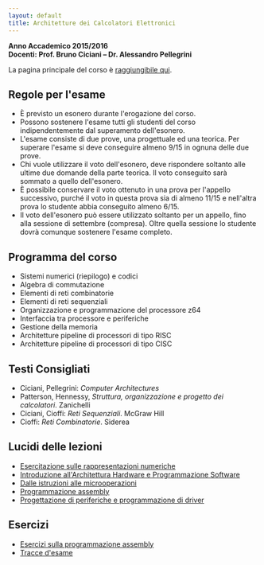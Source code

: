 ```yaml
---
layout: default
title: Architetture dei Calcolatori Elettronici
---
```

**Anno Accademico 2015/2016**    
**Docenti: Prof. Bruno Ciciani &ndash; Dr. Alessandro Pellegrini**

La pagina principale del corso è
[raggiungibile qui](http://www.dis.uniroma1.it/~ciciani/index.php?option=com_content&view=article&id=42).


Regole per l'esame
------------------

* È previsto un esonero durante l'erogazione del corso.
* Possono sostenere l'esame tutti gli studenti del corso indipendentemente dal superamento dell'esonero.
* L'esame consiste di due prove, una progettuale ed una teorica. Per superare l'esame si deve conseguire almeno 9/15 in ognuna delle due prove.
* Chi vuole utilizzare il voto dell'esonero, deve rispondere soltanto alle ultime due domande della parte teorica. Il voto conseguito sarà sommato a quello dell'esonero.
* È possibile conservare il voto ottenuto in una prova per l'appello successivo, purché il voto in questa prova sia di almeno 11/15 e nell'altra prova lo studente abbia conseguito almeno 6/15.
* Il voto dell'esonero può essere utilizzato soltanto per un appello, fino alla sessione di settembre (compresa). Oltre quella sessione lo studente dovrà comunque sostenere l'esame completo.


Programma del corso
-------------------

* Sistemi numerici (riepilogo) e codici
* Algebra di commutazione
* Elementi di reti combinatorie
* Elementi di reti sequenziali
* Organizzazione e programmazione del processore z64
* Interfaccia tra processore e periferiche
* Gestione della memoria
* Architetture pipeline di processori di tipo RISC
* Architetture pipeline di processori di tipo CISC


Testi Consigliati
-----------------

* Ciciani, Pellegrini: *Computer Architectures*
* Patterson, Hennessy, *Struttura, organizzazione e progetto dei calcolatori*. Zanichelli
* Ciciani, Cioffi: *Reti Sequenziali*. McGraw Hill
* Cioffi: *Reti Combinatorie*. Siderea


Lucidi delle lezioni
--------------------

* [Esercitazione sulle rappresentazioni numeriche](https://www.dropbox.com/s/cvouxvt53yn6ymw/1.%20Esercitazioni%20numeri.pdf?dl=0)
* [Introduzione all'Architettura Hardware e Programmazione Software](https://www.dropbox.com/s/qrnnbb6m3n0bvub/2.%20Architettura%20Hardware%20e%20Software.pdf?dl=0)
* [Dalle istruzioni alle microoperazioni](https://www.dropbox.com/s/sjj9xx9vwswsfmt/3.%20Microoperazioni.pdf?dl=0)
* [Programmazione assembly](https://www.dropbox.com/s/9t6qc8y3hqbj512/4.%20Programmazione%20Assembly.pdf?dl=0)
* [Progettazione di periferiche e programmazione di driver](https://www.dropbox.com/s/courjba7xqyrg7v/5.%20Programmazione%20Device%20Driver.pdf?dl=0)


Esercizi
--------

* [Esercizi sulla programmazione assembly](https://www.dropbox.com/s/udwrmkgqjlc7zoy/4a.%20EsercziAssemblyPD32.pdf?dl=0)
* [Tracce d'esame](https://www.dropbox.com/s/oobuvgu14yb1k8t/prove-di-esame.zip?dl=0)

